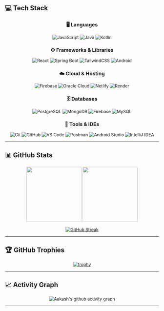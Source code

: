 ## 💻 Tech Stack

<div align="center">

### 🖥️ Languages
![JavaScript](https://img.shields.io/badge/JavaScript-F7DF1E?style=for-the-badge&logo=javascript&logoColor=000)
![Java](https://img.shields.io/badge/Java-ED8B00?style=for-the-badge&logo=openjdk&logoColor=white)
![Kotlin](https://img.shields.io/badge/Kotlin-7F52FF?style=for-the-badge&logo=kotlin&logoColor=white)

### ⚙️ Frameworks & Libraries
![React](https://img.shields.io/badge/React-20232A?style=for-the-badge&logo=react&logoColor=61DAFB)
![Spring Boot](https://img.shields.io/badge/Spring%20Boot-6DB33F?style=for-the-badge&logo=springboot&logoColor=white)
![TailwindCSS](https://img.shields.io/badge/Tailwind_CSS-38B2AC?style=for-the-badge&logo=tailwind-css&logoColor=white)
![Android](https://img.shields.io/badge/Android-3DDC84?style=for-the-badge&logo=android&logoColor=white)

### ☁️ Cloud & Hosting
![Firebase](https://img.shields.io/badge/Firebase-FFCA28?style=for-the-badge&logo=firebase&logoColor=black)
![Oracle Cloud](https://img.shields.io/badge/Oracle_Cloud-F80000?style=for-the-badge&logo=oracle&logoColor=white)
![Netlify](https://img.shields.io/badge/Netlify-00C7B7?style=for-the-badge&logo=netlify&logoColor=white)
![Render](https://img.shields.io/badge/Render-46E3B7?style=for-the-badge&logo=render&logoColor=white)

### 🗄️ Databases
![PostgreSQL](https://img.shields.io/badge/PostgreSQL-316192?style=for-the-badge&logo=postgresql&logoColor=white)
![MongoDB](https://img.shields.io/badge/MongoDB-47A248?style=for-the-badge&logo=mongodb&logoColor=white)
![Firebase](https://img.shields.io/badge/Firebase_DB-039BE5?style=for-the-badge&logo=firebase&logoColor=white)
![MySQL](https://img.shields.io/badge/MySQL-4479A1?style=for-the-badge&logo=mysql&logoColor=white)

### 🧰 Tools & IDEs
![Git](https://img.shields.io/badge/Git-F05032?style=for-the-badge&logo=git&logoColor=white)
![GitHub](https://img.shields.io/badge/GitHub-181717?style=for-the-badge&logo=github&logoColor=white)
![VS Code](https://img.shields.io/badge/VS_Code-007ACC?style=for-the-badge&logo=visual-studio-code&logoColor=white)
![Postman](https://img.shields.io/badge/Postman-FF6C37?style=for-the-badge&logo=postman&logoColor=white)
![Android Studio](https://img.shields.io/badge/Android_Studio-3DDC84?style=for-the-badge&logo=android-studio&logoColor=white)
![IntelliJ IDEA](https://img.shields.io/badge/IntelliJ_IDEA-000000?style=for-the-badge&logo=intellij-idea&logoColor=white)

</div>

---

## 📊 GitHub Stats

<div align="center">

<img height="180em" src="https://github-readme-stats.vercel.app/api?username=Aakashch-code&show_icons=true&theme=tokyonight&include_all_commits=true&count_private=true&border_radius=10"/>
<img height="180em" src="https://github-readme-stats.vercel.app/api/top-langs/?username=Aakashch-code&layout=compact&theme=tokyonight&border_radius=10"/>

</div>

<div align="center">

[![GitHub Streak](https://github-readme-streak-stats.herokuapp.com/?user=Aakashch-code&theme=tokyonight&border_radius=10)](https://git.io/streak-stats)

</div>

---

## 🏆 GitHub Trophies

<div align="center">

[![trophy](https://github-profile-trophy.vercel.app/?username=Aakashch-code&theme=tokyonight&no-frame=true&no-bg=false&margin-w=4&row=1)](https://github.com/ryo-ma/github-profile-trophy)

</div>

---

## 📈 Activity Graph

<div align="center">

[![Aakash's github activity graph](https://github-readme-activity-graph.vercel.app/graph?username=Aakashch-code&theme=tokyo-night&border_radius=10)](https://github.com/ashutosh00710/github-readme-activity-graph)

</div>

---


